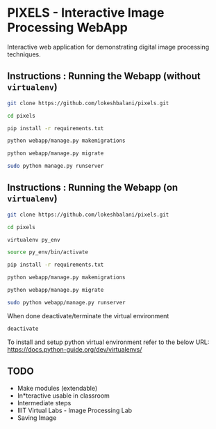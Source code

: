 # PIXELS - Interactive Image Processing WebApp

Interactive web application for demonstrating digital image processing techniques.

## Instructions : Running the Webapp (without `virtualenv`)
```bash
git clone https://github.com/lokeshbalani/pixels.git
```

```bash
cd pixels
```

```bash
pip install -r requirements.txt
```

```bash
python webapp/manage.py makemigrations
```

```bash
python webapp/manage.py migrate
```

```bash
sudo python manage.py runserver
```

## Instructions : Running the Webapp (on `virtualenv`)
```bash
git clone https://github.com/lokeshbalani/pixels.git
```

```bash
cd pixels
```

```bash
virtualenv py_env
```

```bash
source py_env/bin/activate
```

```bash
pip install -r requirements.txt
```

```bash
python webapp/manage.py makemigrations
```

```bash
python webapp/manage.py migrate
```

```bash
sudo python webapp/manage.py runserver
```

When done deactivate/terminate the virtual environment
```bash
deactivate
```

To install and setup python virtual environment refer to the below URL:  
https://docs.python-guide.org/dev/virtualenvs/







## TODO
* Make modules (extendable)
* In*teractive usable in classroom
* Intermediate steps
* IIIT Virtual Labs - Image Processing Lab
* Saving Image